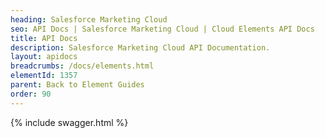 ```yaml
---
heading: Salesforce Marketing Cloud
seo: API Docs | Salesforce Marketing Cloud | Cloud Elements API Docs
title: API Docs
description: Salesforce Marketing Cloud API Documentation.
layout: apidocs
breadcrumbs: /docs/elements.html
elementId: 1357
parent: Back to Element Guides
order: 90
---
```


{% include swagger.html %}
